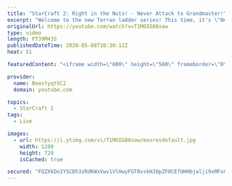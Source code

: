 ```yaml
---
title: "StarCraft 2: Right in the Nuts! - Never Attack to Grandmaster!"
excerpt: "Welcome to the new Terran ladder series! This time, it's \"Never Attack to Grandmaster!\" In this challenge, I play as Terran on the EU ladder, and in every game I'm not allowed to attack with any units except for using Ghosts. I'm allowed to make any army units for defending, as long as I don't attack"
originalUrl: https://youtube.com/watch?v=T1MOIG88sow
type: video
length: PT39M43S
publishedDateTime: 2020-05-08T10:30:12Z
heat: 51

featuredContent: "<iframe width=\"800\" height=\"500\" frameborder=\"0\" src=\"https://www.youtube.com/embed/T1MOIG88sow\" allow=\"accelerometer; autoplay; encrypted-media; gyroscope; picture-in-picture\" allowfullscreen></iframe>"

provider:
  name: BeastyqtSC2
  domain: youtube.com

topics:
  - StarCraft 2
tags:
  - Live

images:
  - url: https://i.ytimg.com/vi/T1MOIG88sow/maxresdefault.jpg
    width: 1280
    height: 720
    isCached: true

secured: "FQZXkDo1YSCDh3zRdKWxVwv1VlHwyFGT0vskHJOpZF0CEfUHHbjalji9xMFxC1ZdoV7EbZz6OShJNyhfmzGLzw4p4i1baOTn2RRdwieIAnm1iCi2sErdNvOWMTEaKuM+f6JUjTQW0xG63JawsFGsFhMFMooYxUD7xSxqyUKTgL51fh+kloMlBg/0Z6FBNTqdhvn2+NMzHS/eLQARRT0EDEP90VwEI8bY/hTdOLhNmUyBRMbuOF8DKYvu074iJ4+LuvDpDC4Z00MGkyIHqOs4paYJHPbJyeHcgbM4K52W39Q5qE/ngBuXFD6HCgPtn6PLT8F0JeGvY+oiYpazmO4dxJBUBQVVblhG3BsRYFKSaElYOMUTphLeOqqshUu9hwH1hCUVeJymC+51gU9mX9d8imY9nNDiBzzZHhkdRTYkpws=;BUNO0a3Vagvm4S6yx2UfZw=="
---
```


